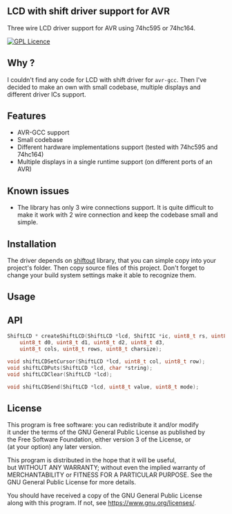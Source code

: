 ## LCD with shift driver support for AVR

Three wire LCD driver support for AVR using 74hc595 or 74hc164.

[![GPL Licence](https://badges.frapsoft.com/os/gpl/gpl.png?v=103)](https://opensource.org/licenses/GPL-3.0/)

## Why ?
  I couldn't find any code for LCD with shift driver for `avr-gcc`. Then I've decided to
  make an own with small codebase, multiple displays and different driver ICs support.

## Features

  * AVR-GCC support
  * Small codebase
  * Different hardware implementations support (tested with 74hc595 and 74hc164)
  * Multiple displays in a single runtime support (on different ports of an AVR)

## Known issues

  * The library has only 3 wire connections support. It is quite difficult to make
  it work with 2 wire connection and keep the codebase small and simple.

## Installation

The driver depends on [shiftout](https://github.com/linuxenko/avr-shiftout) library, that you can 
simple copy into your project's folder.
Then copy source files of this project.
Don't forget to change your build system settings make it able to recognize them.

## Usage




## API

```c
ShiftLCD * createShiftLCD(ShiftLCD *lcd, ShiftIC *ic, uint8_t rs, uint8_t e,
    uint8_t d0, uint8_t d1, uint8_t d2, uint8_t d3,
    uint8_t cols, uint8_t rows, uint8_t charsize);

void shiftLCDSetCursor(ShiftLCD *lcd, uint8_t col, uint8_t row);
void shiftLCDPuts(ShiftLCD *lcd, char *string);
void shiftLCDClear(ShiftLCD *lcd);

void shiftLCDSend(ShiftLCD *lcd, uint8_t value, uint8_t mode);
```


## License

  This program is free software: you can redistribute it and/or modify<br>
  it under the terms of the GNU General Public License as published by<br>
  the Free Software Foundation, either version 3 of the License, or<br>
  (at your option) any later version.

  This program is distributed in the hope that it will be useful,<br>
  but WITHOUT ANY WARRANTY; without even the implied warranty of<br>
  MERCHANTABILITY or FITNESS FOR A PARTICULAR PURPOSE.  See the<br>
  GNU General Public License for more details.<br>

  You should have received a copy of the GNU General Public License<br>
  along with this program.  If not, see <https://www.gnu.org/licenses/>.
